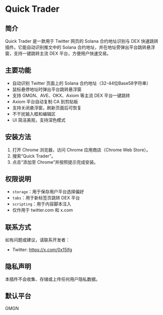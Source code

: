 # Quick Trader

## 简介
Quick Trader 是一款用于 Twitter 网页的 Solana 合约地址识别与 DEX 快速跳转插件。它能自动识别推文中的 Solana 合约地址，并在地址旁弹出平台跳转悬浮窗，支持一键跳转主流 DEX 平台，方便用户快速交易。

## 主要功能
- 自动识别 Twitter 页面上的 Solana 合约地址（32-44位Base58字符串）
- 鼠标悬停地址时弹出平台跳转悬浮窗
- 支持 GMGN、AVE、OKX、Axiom 等主流 DEX 平台一键跳转
- Axiom 平台自动复制 CA 到剪贴板
- 支持关闭悬浮窗，刷新页面后可恢复
- 不干扰输入框和编辑区
- UI 简洁美观，支持深色模式

## 安装方法
1. 打开 Chrome 浏览器，访问 Chrome 应用商店（Chrome Web Store）。
2. 搜索“Quick Trader”。
3. 点击“添加至 Chrome”并按照提示完成安装。

## 权限说明
- `storage`：用于保存用户平台选择偏好
- `tabs`：用于新标签页跳转 DEX 平台
- `scripting`：用于内容脚本注入
- 仅作用于 twitter.com 和 x.com

## 联系方式
如有问题或建议，请联系开发者：
- Twitter: https://x.com/0x15lfg

## 隐私声明
本插件不会收集、存储或上传任何用户隐私数据。

## 默认平台
GMGN 